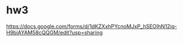 # hw3
https://docs.google.com/forms/d/1dKZXxhPYcnoMJxP_hSEOIhN12iq-H9biAYAM58cQQGM/edit?usp=sharing
